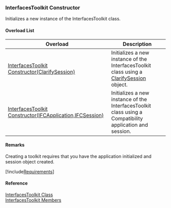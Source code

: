 ﻿### InterfacesToolkit Constructor

Initializes a new instance of the InterfacesToolkit class.

#### Overload List

| Overload | Description |
| --- | --- |
| [InterfacesToolkit Constructor(ClarifySession)](FChoice.Toolkits.Clarify~FChoice.Toolkits.Clarify.Interfaces.InterfacesToolkit~_ctor(ClarifySession).md) | Initializes a new instance of the InterfacesToolkit class using a [ClarifySession](fcSDK~FChoice.Foundation.Clarify.ClarifySession.md) object.   |
| [InterfacesToolkit Constructor(IFCApplication,IFCSession)](FChoice.Toolkits.Clarify~FChoice.Toolkits.Clarify.Interfaces.InterfacesToolkit~_ctor(IFCApplication,IFCSession).md) | Initializes a new instance of the InterfacesToolkit class using a Compatibility application and session.   |

#### Remarks

Creating a toolkit requires that you have the application initialized and session object created.

[!include[Requirements](../partials/requirements.md)]



#### Reference

[InterfacesToolkit Class](FChoice.Toolkits.Clarify~FChoice.Toolkits.Clarify.Interfaces.InterfacesToolkit.md)  
[InterfacesToolkit Members](FChoice.Toolkits.Clarify~FChoice.Toolkits.Clarify.Interfaces.InterfacesToolkit_members.md)